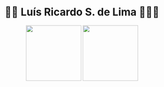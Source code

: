 <div align="center">
  <h1 align="center"> 👋🏽 Luís Ricardo S. de Lima 🧑🏽‍💻 </h1>
</div>

<!--CARDS DE STATUS-->
<div align="center">
  <!--STATUS DE LINGUAGEM-->
  <img height="150rem" src="https://github-readme-stats.vercel.app/api/top-langs/?username=lsdelima&layout=compact&title_color=FFF&text_color=FFF&icon_color=222323&border_color=3b0066&bg_color=3b0066&border_radius=6&include_all_commits=true&count_private=true&locale=pt-br&cache_seconds=30">  
  
  <!--STATUS DO GITHUB-->
  <img height="150rem" src="https://github-readme-stats.vercel.app/api?username=lsdelima&show_icons=true&title_color=FFF&text_color=FFF&icon_color=FFF&border_color=fb9404&bg_color=fb9404&border_radius=10&locale=pt-br&cache_seconds=30">
</div>

<!--
**lsdelima/lsdelima** is a ✨ _special_ ✨ repository because its `README.md` (this file) appears on your GitHub profile.

Here are some ideas to get you started:

- 🔭 I’m currently working on ...
- 🌱 I’m currently learning ...
- 👯 I’m looking to collaborate on ...
- 🤔 I’m looking for help with ...
- 💬 Ask me about ...
- 📫 How to reach me: ...
- 😄 Pronouns: ...
- ⚡ Fun fact: ...
-->

